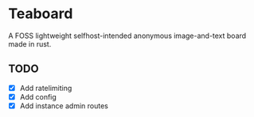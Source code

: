 # Teaboard

A FOSS lightweight selfhost-intended anonymous image-and-text board made in rust.

## TODO

- [x] Add ratelimiting
- [x] Add config
- [x] Add instance admin routes
